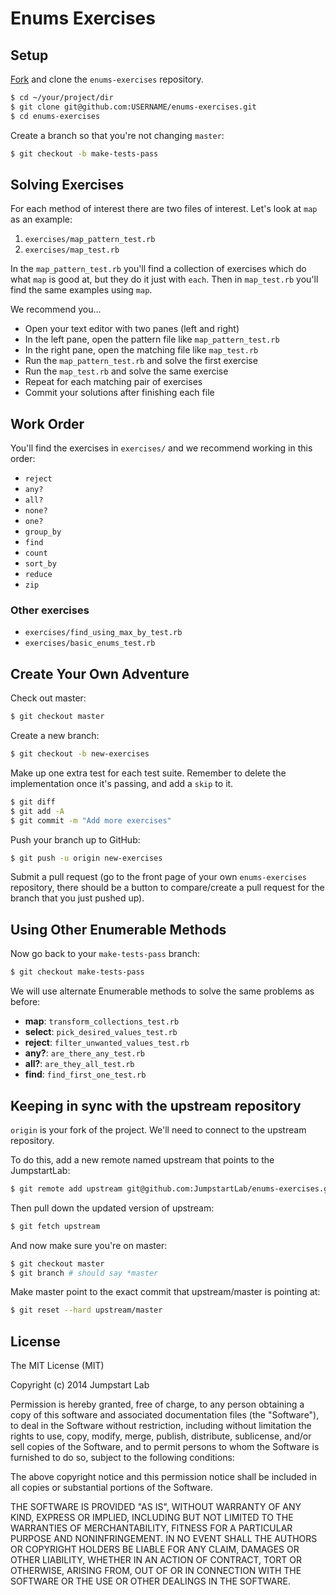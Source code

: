 # Enums Exercises

## Setup

[Fork](https://github.com/JumpstartLab/enums-exercises/fork) and clone the `enums-exercises` repository.

```bash
$ cd ~/your/project/dir
$ git clone git@github.com:USERNAME/enums-exercises.git
$ cd enums-exercises
```

Create a branch so that you're not changing `master`:

```bash
$ git checkout -b make-tests-pass
```

## Solving Exercises

For each method of interest there are two files of interest. Let's look at `map` as an example:

1. `exercises/map_pattern_test.rb`
2. `exercises/map_test.rb`

In the `map_pattern_test.rb` you'll find a collection of exercises which do what `map` is good at,
but they do it just with `each`. Then in `map_test.rb` you'll find the same examples using `map`.

We recommend you...

* Open your text editor with two panes (left and right)
* In the left pane, open the pattern file like `map_pattern_test.rb`
* In the right pane, open the matching file like `map_test.rb`
* Run the `map_pattern_test.rb` and solve the first exercise
* Run the `map_test.rb` and solve the same exercise
* Repeat for each matching pair of exercises
* Commit your solutions after finishing each file

## Work Order

You'll find the exercises in `exercises/` and we recommend working in this order:

<!-- * `map` -->
<!-- * `select` -->
* `reject`
* `any?`
* `all?`
* `none?`
* `one?`
* `group_by`
* `find`
* `count`
* `sort_by`
* `reduce`
* `zip`

### Other exercises

* `exercises/find_using_max_by_test.rb`
* `exercises/basic_enums_test.rb`

## Create Your Own Adventure

Check out master:

```bash
$ git checkout master
```

Create a new branch:

```bash
$ git checkout -b new-exercises
```

Make up one extra test for each test suite. Remember to delete the implementation once it's passing, and add a `skip` to it.

```bash
$ git diff
$ git add -A
$ git commit -m "Add more exercises"
```

Push your branch up to GitHub:

```bash
$ git push -u origin new-exercises
```

Submit a pull request (go to the front page of your own `enums-exercises` repository, there should be a button to compare/create a pull request for the branch that you just pushed up).

## Using Other Enumerable Methods

Now go back to your `make-tests-pass` branch:

```bash
$ git checkout make-tests-pass
```

We will use alternate Enumerable methods to solve the same problems as before:

* **map**: `transform_collections_test.rb`
* **select**: `pick_desired_values_test.rb`
* **reject**: `filter_unwanted_values_test.rb`
* **any?**: `are_there_any_test.rb`
* **all?**: `are_they_all_test.rb`
* **find**: `find_first_one_test.rb`

## Keeping in sync with the upstream repository

`origin` is your fork of the project. We'll need to connect to the upstream repository.

To do this, add a new remote named upstream that points to the JumpstartLab:

```bash
$ git remote add upstream git@github.com:JumpstartLab/enums-exercises.git
```

Then pull down the updated version of upstream:

```bash
$ git fetch upstream
```

And now make sure you're on master:

```bash
$ git checkout master
$ git branch # should say *master
```

Make master point to the exact commit that upstream/master is pointing at:

```bash
$ git reset --hard upstream/master
```

## License

The MIT License (MIT)

Copyright (c) 2014 Jumpstart Lab

Permission is hereby granted, free of charge, to any person obtaining a copy
of this software and associated documentation files (the "Software"), to deal
in the Software without restriction, including without limitation the rights
to use, copy, modify, merge, publish, distribute, sublicense, and/or sell
copies of the Software, and to permit persons to whom the Software is
furnished to do so, subject to the following conditions:

The above copyright notice and this permission notice shall be included in
all copies or substantial portions of the Software.

THE SOFTWARE IS PROVIDED "AS IS", WITHOUT WARRANTY OF ANY KIND, EXPRESS OR
IMPLIED, INCLUDING BUT NOT LIMITED TO THE WARRANTIES OF MERCHANTABILITY,
FITNESS FOR A PARTICULAR PURPOSE AND NONINFRINGEMENT. IN NO EVENT SHALL THE
AUTHORS OR COPYRIGHT HOLDERS BE LIABLE FOR ANY CLAIM, DAMAGES OR OTHER
LIABILITY, WHETHER IN AN ACTION OF CONTRACT, TORT OR OTHERWISE, ARISING FROM,
OUT OF OR IN CONNECTION WITH THE SOFTWARE OR THE USE OR OTHER DEALINGS IN
THE SOFTWARE.

